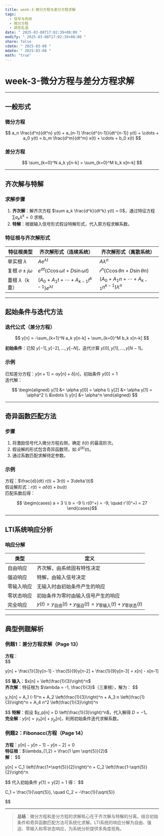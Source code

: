 ```yaml
---
title: week-3-微分方程与差分方程求解
tags:
  - 信号与系统
  - 微分方程
  - 胡言乱语
date: " 2025-03-08T17:02:39+08:00 "
modify: " 2025-03-08T17:02:39+08:00 "
share: false
cdate: " 2025-03-08 "
mdate: " 2025-03-08 "
math: "true"
---
```


# week-3-微分方程与差分方程求解

---

## 一般形式

### 微分方程

$$
a_n \frac{d^n}{dt^n} y(t) + a_{n-1} \frac{d^{n-1}}{dt^{n-1}} y(t) + \cdots + a_0 y(t) = b_m \frac{d^m}{dt^m} x(t) + \cdots + b_0 x(t)
$$

### 差分方程

$$
\sum_{k=0}^N a_k y[n-k] = \sum_{k=0}^M b_k x[n-k]
$$

---

## 齐次解与特解

### 求解步骤

1. **齐次解**：解齐次方程 $\sum a_k \frac{d^k}{dt^k} y(t) = 0$，通过特征方程 $\sum a_k \lambda^k = 0$ 求根。
2. **特解**：根据输入信号形式假设特解形式，代入原方程求解系数。

### 特征根与齐次解形式

| 特征根类型       | 齐次解形式（连续系统）          | 齐次解形式（离散系统）          |
|------------------|---------------------------------|---------------------------------|
| 单实根 $\lambda$ | $A e^{\lambda t}$              | $A \lambda^n$                  |
| 复根 $\sigma \pm j\omega$ | $e^{\sigma t}(C \cos \omega t + D \sin \omega t)$ | $r^n (C \cos \theta n + D \sin \theta n)$ |
| 重根 $\lambda$（k重） | $(A_0 + A_1 t + \cdots + A_{k-1} t^{k-1}) e^{\lambda t}$ | $(A_0 + A_1 n + \cdots + A_{k-1} n^{k-1}) \lambda^n$ |

---

## 起始条件与迭代方法

### 迭代公式（差分方程）

$$
y[n] = -\sum_{k=1}^N a_k y[n-k] + \sum_{k=0}^M b_k x[n-k]
$$

**初始条件**：已知 $y[-1], y[-2], \dots, y[-N]$，迭代计算 $y[0], y[1], \dots, y[N-1]$。

### 示例

已知差分方程：$y[n+1] = \alpha y[n] + \delta[n]$，初始条件 $y[0] = 1$  
迭代解：

$$
\begin{aligned}
y[1] &= \alpha y[0] = \alpha \\
y[2] &= \alpha y[1] = \alpha^2 \\
&\vdots \\
y[n] &= \alpha^n
\end{aligned}
$$

---

## 奇异函数匹配方法

### 步骤

1. 将激励信号代入微分方程右侧，确定 $\delta(t)$ 的最高阶次。
2. 假设解的形式包含奇异函数项，如 $\delta^{(k)}(t)$。
3. 通过系数匹配求解待定参数。

### 示例

方程：$\frac{d}{dt} r(t) + 3r(t) = 3\delta'(t)$  
假设解形式：$r(t) = a \delta(t) + b u(t)$  
匹配系数后得：

$$
\begin{cases}
a = 3 \\
b = -9 \\
r(0^+) = -9, \quad r'(0^+) = 27
\end{cases}$$


---

## LTI系统响应分析

### 响应分解
| 类型           | 定义                                                                 |
|----------------|----------------------------------------------------------------------|
| 自由响应       | 齐次解，由系统固有特性决定                                           |
| 强迫响应       | 特解，由输入信号决定                                                 |
| 零输入响应     | 无输入时由初始条件产生的响应                                         |
| 零状态响应     | 初始条件为零时由输入信号产生的响应                                   |
| 完全响应       | $y(t) = y_{\text{自由}}(t) + y_{\text{强迫}}(t) = y_{\text{零输入}}(t) + y_{\text{零状态}}(t)$ |

---

## 典型例题解析

### 例题1：差分方程求解（Page 13）
**方程**：  
$$

y[n] + \frac{1}{3}y[n-1] - \frac{5}{9}y[n-2] + \frac{1}{9}y[n-3] = x[n] - x[n-1]

$$
**输入**：$x[n] = \left(\frac{1}{3}\right)^n$  
**齐次解**：特征根为 $\lambda = -1, \frac{1}{3}$（三重根），解为：
$$

y_h[n] = A_1 (-1)^n + A_2 \left(\frac{1}{3}\right)^n + A_3 n \left(\frac{1}{3}\right)^n + A_4 n^2 \left(\frac{1}{3}\right)^n

$$
**特解**：假设 $y_p[n] = D \left(\frac{1}{3}\right)^n$，代入解得 $D = -1$。  
**完全解**：$y[n] = y_h[n] + y_p[n]$，利用初始条件迭代求解系数。

### 例题2：Fibonacci方程（Page 14）
**方程**：$y[n] - y[n-1] - y[n-2] = 0$  
**特征根**：$\lambda_{1,2} = \frac{1 \pm \sqrt{5}}{2}$  
**解**：
$$

y[n] = C_1 \left(\frac{1+\sqrt{5}}{2}\right)^n + C_2 \left(\frac{1-\sqrt{5}}{2}\right)^n

$$
代入初始条件 $y[1] = y[2] = 1$ 得：
$$

C_1 = \frac{1}{\sqrt{5}}, \quad C_2 = -\frac{1}{\sqrt{5}}

$$

---

> **总结**：微分方程和差分方程的求解核心在于齐次解与特解的分离，结合初始条件和奇异函数匹配方法可系统化求解。LTI系统的响应分解为自由、强迫、零输入和零状态响应，为系统分析提供多角度视角。
